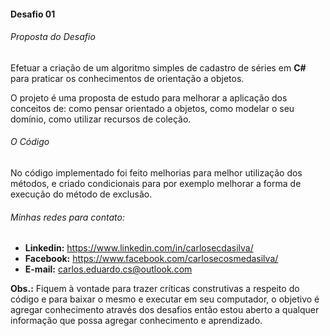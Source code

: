 #### Desafio 01

###### Proposta do Desafio

Efetuar a criação de um algoritmo simples de cadastro de séries em **C#** para praticar os conhecimentos de orientação a objetos. 

O projeto é uma proposta de estudo para melhorar a aplicação dos conceitos de: como pensar orientado a objetos, como modelar o seu domínio, como utilizar recursos de coleção.

###### O Código

No código implementado foi feito melhorias para melhor utilização dos métodos, e criado condicionais para por exemplo melhorar a forma de execução do método de exclusão.

###### Minhas redes para contato:

- **Linkedin:** https://www.linkedin.com/in/carlosecdasilva/
- **Facebook:** https://www.facebook.com/carlosecosmedasilva/
- **E-mail:** carlos.eduardo.cs@outlook.com 



**Obs.:** Fiquem à vontade para trazer críticas construtivas a respeito do código e para baixar o mesmo e executar em seu computador, o objetivo é agregar conhecimento através dos desafios então estou aberto a qualquer informação que possa agregar conhecimento e aprendizado.

 